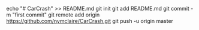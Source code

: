 echo "# CarCrash" >> README.md
git init
git add README.md
git commit -m "first commit"
git remote add origin https://github.com/nymclaire/CarCrash.git
git push -u origin master
